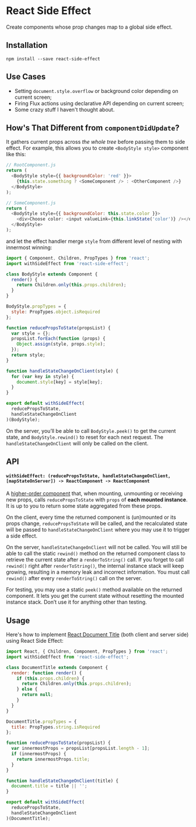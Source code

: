 # React Side Effect

Create components whose prop changes map to a global side effect.

## Installation

```
npm install --save react-side-effect
```

## Use Cases

* Setting `document.style.overflow` or background color depending on current screen;
* Firing Flux actions using declarative API depending on current screen;
* Some crazy stuff I haven't thought about.

## How's That Different from `componentDidUpdate`?

It gathers current props across *the whole tree* before passing them to side effect. For example, this allows you to create `<BodyStyle style>` component like this:

```js
// RootComponent.js
return (
  <BodyStyle style={{ backgroundColor: 'red' }}>
    {this.state.something ? <SomeComponent /> : <OtherComponent />}
  </BodyStyle>
);

// SomeComponent.js
return (
  <BodyStyle style={{ backgroundColor: this.state.color }}>
    <div>Choose color: <input valueLink={this.linkState('color')} /></div>
  </BodyStyle>
);
```

and let the effect handler merge `style` from different level of nesting with innermost winning:

```js
import { Component, Children, PropTypes } from 'react';
import withSideEffect from 'react-side-effect';

class BodyStyle extends Component {
  render() {
    return Children.only(this.props.children);
  }
}

BodyStyle.propTypes = {
  style: PropTypes.object.isRequired
};

function reducePropsToState(propsList) {
  var style = {};
  propsList.forEach(function (props) {
    Object.assign(style, props.style);
  });
  return style;
}

function handleStateChangeOnClient(style) {
  for (var key in style) {
    document.style[key] = style[key];
  }
}

export default withSideEffect(
  reducePropsToState,
  handleStateChangeOnClient
)(BodyStyle);
```

On the server, you’ll be able to call `BodyStyle.peek()` to get the current state, and `BodyStyle.rewind()` to reset for each next request. The `handleStateChangeOnClient` will only be called on the client.

## API

#### `withSideEffect: (reducePropsToState, handleStateChangeOnClient, [mapStateOnServer]) -> ReactComponent -> ReactComponent`

A [higher-order component](https://medium.com/@dan_abramov/mixins-are-dead-long-live-higher-order-components-94a0d2f9e750) that, when mounting, unmounting or receiving new props, calls `reducePropsToState` with `props` of **each mounted instance**. It is up to you to return some state aggregated from these props.

On the client, every time the returned component is (un)mounted or its props change, `reducePropsToState` will be called, and the recalculated state will be passed to `handleStateChangeOnClient` where you may use it to trigger a side effect.

On the server, `handleStateChangeOnClient` will not be called. You will still be able to call the static `rewind()` method on the returned component class to retrieve the current state after a `renderToString()` call. If you forget to call `rewind()` right after `renderToString()`, the internal instance stack will keep growing, resulting in a memory leak and incorrect information. You must call `rewind()` after every `renderToString()` call on the server.

For testing, you may use a static `peek()` method available on the returned component. It lets you get the current state without resetting the mounted instance stack. Don’t use it for anything other than testing.

## Usage

Here's how to implement [React Document Title](https://github.com/gaearon/react-document-title) (both client and server side) using React Side Effect:

```js
import React, { Children, Component, PropTypes } from 'react';
import withSideEffect from 'react-side-effect';

class DocumentTitle extends Component {
  render: function render() {
    if (this.props.children) {
      return Children.only(this.props.children);
    } else {
      return null;
    }
  }
}

DocumentTitle.propTypes = {
  title: PropTypes.string.isRequired
};

function reducePropsToState(propsList) {
  var innermostProps = propsList[propsList.length - 1];
  if (innermostProps) {
    return innermostProps.title;
  }
}

function handleStateChangeOnClient(title) {
  document.title = title || '';
}

export default withSideEffect(
  reducePropsToState,
  handleStateChangeOnClient
)(DocumentTitle);
```
